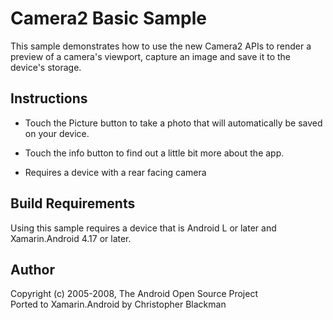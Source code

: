 Camera2 Basic Sample
====================

This sample demonstrates how to use the new Camera2 APIs to render a preview of a camera's viewport, capture an image and save it to the device's storage.

Instructions
------------
* Touch the Picture button to take a photo that will automatically be saved on your device.

* Touch the info button to find out a little bit more about the app.

* Requires a device with a rear facing camera

Build Requirements
------------
Using this sample requires a device that is Android L or later and Xamarin.Android 4.17 or later.

Author
------
Copyright (c) 2005-2008, The Android Open Source Project  
Ported to Xamarin.Android by Christopher Blackman

